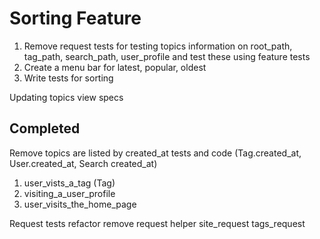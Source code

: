 # Sorting Feature

1. Remove request tests for testing topics information on root_path, tag_path, search_path, user_profile and test these using feature tests
2. Create a menu bar for latest, popular, oldest
3. Write tests for sorting


Updating topics view specs

## Completed
Remove topics are listed by created_at tests and code
(Tag.created_at, User.created_at, Search created_at)
1. user_vists_a_tag (Tag)
2. visiting_a_user_profile 
3. user_visits_the_home_page


Request tests refactor
  remove request helper
site_request
tags_request

